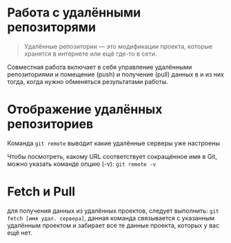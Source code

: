 # Работа с удалёнными репозиторями
> Удалённые репозитории — это модификации проекта, которые хранятся в интернете или ещё где-то в сети.

Совместная работа включает в себя управление удалёнными репозиториями и помещение (push) и получение (pull) данных в и из них тогда, когда нужно обменяться результатами работы.

# Отображение удалённых репозиториев
Команда `git remote` выводит какие удалённые серверы уже настроены

Чтобы посмотреть, какому URL соответствует сокращённое имя в Git, можно указать команде опцию (-v): `git remote -v`

# Fetch и Pull
для получения данных из удалённых проектов, следует выполнить: `git fetch [имя удал. сервера]`, данная команда связывается с указанным удалённым проектом и забирает все те данные проекта, которых у вас ещё нет.

